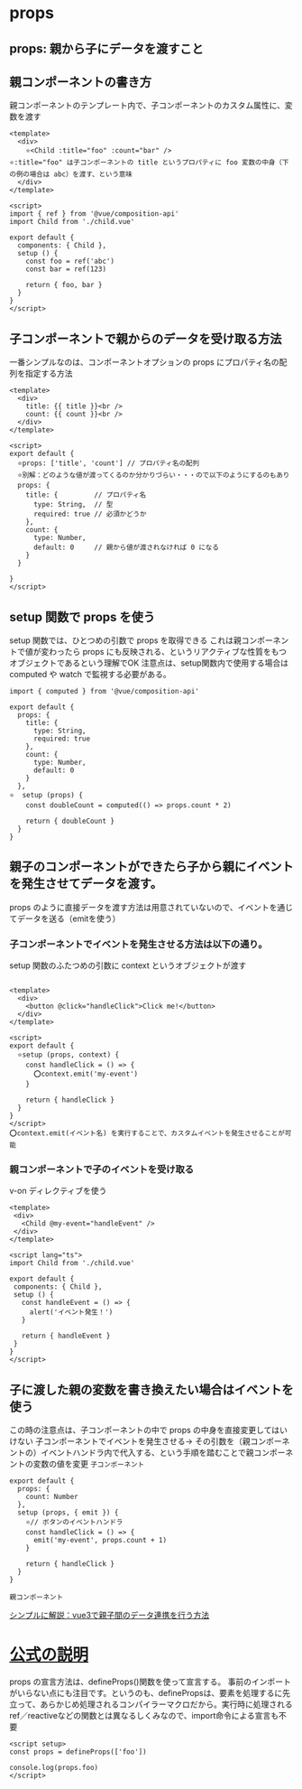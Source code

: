 # props
## props: 親から子にデータを渡すこと

## 親コンポーネントの書き方
親コンポーネントのテンプレート内で、子コンポーネントのカスタム属性に、変数を渡す
```
<template>
  <div>
    ⭐️<Child :title="foo" :count="bar" />
⭐️:title="foo" は子コンポーネントの title というプロパティに foo 変数の中身（下の例の場合は abc）を渡す、という意味
  </div>
</template>

<script>
import { ref } from '@vue/composition-api'
import Child from './child.vue'

export default {
  components: { Child },
  setup () {
    const foo = ref('abc')
    const bar = ref(123)

    return { foo, bar }
  }
}
</script>
```

## 子コンポーネントで親からのデータを受け取る方法
一番シンプルなのは、コンポーネントオプションの props にプロパティ名の配列を指定する方法
```
<template>
  <div>
    title: {{ title }}<br />
    count: {{ count }}<br />
  </div>
</template>

<script>
export default {
  ⭐️props: ['title', 'count'] // プロパティ名の配列
  ⭐️別解：どのような値が渡ってくるのか分かりづらい・・・ので以下のようにするのもあり
  props: {
    title: {         // プロパティ名
      type: String,  // 型
      required: true // 必須かどうか
    },
    count: {
      type: Number,
      default: 0     // 親から値が渡されなければ 0 になる
    }
  }

}
</script>
```

## setup 関数で props を使う
setup 関数では、ひとつめの引数で props を取得できる
これは親コンポーネントで値が変わったら props にも反映される、というリアクティブな性質をもつオブジェクトであるという理解でOK
注意点は、setup関数内で使用する場合は computed や watch で監視する必要がある。



```
import { computed } from '@vue/composition-api'

export default {
  props: {
    title: {
      type: String,
      required: true
    },
    count: {
      type: Number,
      default: 0
    }
  },
⭐️  setup (props) {
    const doubleCount = computed(() => props.count * 2)

    return { doubleCount }
  }
}

```


## 親子のコンポーネントができたら子から親にイベントを発生させてデータを渡す。
props のように直接データを渡す方法は用意されていないので、イベントを通じてデータを送る（emitを使う）
### 子コンポーネントでイベントを発生させる方法は以下の通り。
setup 関数のふたつめの引数に context というオブジェクトが渡す
```

<template>
  <div>
    <button @click="handleClick">Click me!</button>
  </div>
</template>

<script>
export default {
  ⭐️setup (props, context) {
    const handleClick = () => {
      ⭕️context.emit('my-event')
    }

    return { handleClick }
  }
}
</script>
⭕️context.emit(イベント名) を実行することで、カスタムイベントを発生させることが可能

```

### 親コンポーネントで子のイベントを受け取る
 v-on ディレクティブを使う
 ```
<template>
  <div>
    <Child @my-event="handleEvent" />
  </div>
</template>

<script lang="ts">
import Child from './child.vue'

export default {
  components: { Child },
  setup () {
    const handleEvent = () => {
      alert('イベント発生！')
    }

    return { handleEvent }
  }
}
</script>

```

## 子に渡した親の変数を書き換えたい場合はイベントを使う
この時の注意点は、子コンポーネントの中で props の中身を直接変更してはいけない
子コンポーネントでイベントを発生させる→
その引数を（親コンポーネントの）イベントハンドラ内で代入する、という手順を踏むことで親コンポーネントの変数の値を変更
`子コンポーネント`
```
export default {
  props: {
    count: Number
  },
  setup (props, { emit }) {
    ⭐️// ボタンのイベントハンドラ
    const handleClick = () => {
      emit('my-event', props.count + 1)
    }

    return { handleClick }
  }
}

```
`親コンポーネント`

<template>
  <div>
    <Child :count="num" @my-event="num = $event" />
      </div>
</template>

<script>
import { ref } from '@vue/composition-api'
import Child from './child.vue'

export default {
  components: { Child },
  setup () {
    const num = ref(0)

    // イベントハンドラ内で num の値を更新
    const handleEvent = (newVal) => {
      num.value = newVal
    }

    return { num, handleEvent }
  }
}
</script>


[シンプルに解説：vue3で親子間のデータ連携を行う方法](https://chiii-blog.com/vue_parent_and_child_props/)

# [公式の説明](https://ja.vuejs.org/guide/components/props.html#props-declaration)
props の宣言方法は、defineProps()関数を使って宣言する。
事前のインポートがいらない点にも注目です。というのも、definePropsは、<scriptsetup>要素を処理するに先立って、あらかじめ処理されるコンパイラーマクロだから。実行時に処理されるref／reactiveなどの関数とは異なるしくみなので、import命令による宣言も不要
```
<script setup>
const props = defineProps(['foo'])

console.log(props.foo)
</script>
```


